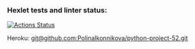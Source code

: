 ### Hexlet tests and linter status:
[![Actions Status](https://github.com/PolinaIkonnikova/python-project-52/workflows/hexlet-check/badge.svg)](https://github.com/PolinaIkonnikova/python-project-52/actions)

Heroku:
[git@github.com:PolinaIkonnikova/python-project-52.git](url)
